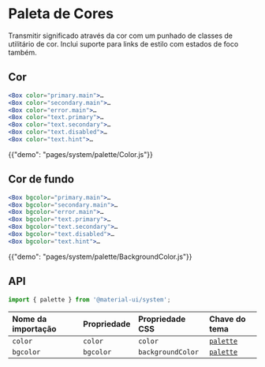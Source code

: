 # Paleta de Cores

<p class="description">Transmitir significado através da cor com um punhado de classes de utilitário de cor. Inclui suporte para links de estilo com estados de foco também.</p>

## Cor

```jsx
<Box color="primary.main">…
<Box color="secondary.main">…
<Box color="error.main">…
<Box color="text.primary">…
<Box color="text.secondary">…
<Box color="text.disabled">…
<Box color="text.hint">…
```

{{"demo": "pages/system/palette/Color.js"}}

## Cor de fundo

```jsx
<Box bgcolor="primary.main">…
<Box bgcolor="secondary.main">…
<Box bgcolor="error.main">…
<Box bgcolor="text.primary">…
<Box bgcolor="text.secondary">…
<Box bgcolor="text.disabled">…
<Box bgcolor="text.hint">…
```

{{"demo": "pages/system/palette/BackgroundColor.js"}}

## API

```js
import { palette } from '@material-ui/system';
```

| Nome da importação | Propriedade | Propriedade CSS   | Chave do tema                                                    |
|:------------------ |:----------- |:----------------- |:---------------------------------------------------------------- |
| `color`            | `color`     | `color`           | [`palette`](/customization/default-theme/?expend-path=$.palette) |
| `bgcolor`          | `bgcolor`   | `backgroundColor` | [`palette`](/customization/default-theme/?expend-path=$.palette) |